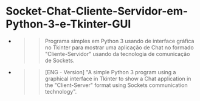# Socket-Chat-Cliente-Servidor-em-Python-3-e-Tkinter-GUI
* >> Programa simples em Python 3 usando de interface gráfica no Tkinter para mostrar uma aplicação de Chat no formado "Cliente-Servidor" usando da tecnologia de comunicação de Sockets.

* >> [ENG - Version] "A simple Python 3 program using a graphical interface in Tkinter to show a Chat application in the "Client-Server" format using Sockets communication technology".
